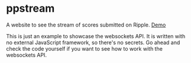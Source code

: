 # ppstream

A website to see the stream of scores submitted on Ripple. [Demo](https://thehowl.github.io/ppstream)

This is just an example to showcase the websockets API. It is written with no external JavaScript framework, so there's no secrets. Go ahead and check the code yourself if you want to see how to work with the websockets API.
